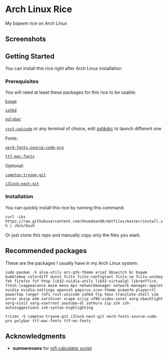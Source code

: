 # Arch Linux Rice

My bspwm rice on Arch Linux

## Screenshots

## Getting Started

You can install this rice right after Arch Linux installation

### Prerequisites

You will need at least these packages for this rice to be usable:

[`bspwm`](https://www.archlinux.org/packages/community/x86_64/bspwm/)

[`sxhkd`](https://www.archlinux.org/packages/community/x86_64/sxhkd/)

[`polybar`](https://aur.archlinux.org/packages/polybar/)

[`rxvt-unicode`](https://www.archlinux.org/packages/community/x86_64/rxvt-unicode/) or any terminal of choice, edit [sxhkdrc](.config/sxhkd/sxhkdrc) to launch different one

Fonts:

[`nerd-fonts-source-code-pro`](https://aur.archlinux.org/packages/nerd-fonts-source-code-pro/)

[`ttf-mac-fonts`](https://aur.archlinux.org/packages/ttf-mac-fonts/)

Optional:

[`compton-tryone-git`](https://aur.archlinux.org/packages/compton-tryone-git/)

[`i3lock-next-git`](https://aur.archlinux.org/packages/i3lock-next-git/)

### Installation

You can quickly install this rice by running this command:

`curl -Lks https://raw.githubusercontent.com/khuedoan98/dotfiles/master/install.sh | /bin/bash`

Or just clone this repo and manually copy only the files you want.

## Recommended packages

These are the packages I usually have in my Arch Linux system:

`sudo pacman -S alsa-utils arc-gtk-theme aria2 bbswitch bc bspwm bumblebee colordiff dunst fcitx fcitx-configtool fcitx-im fcitx-unikey feh firefox fzf htop lib32-nvidia-utils lib32-virtualgl libreoffice-fresh lxappearance maim mesa mpv networkmanager network-manager-applet nvidia nvidia-settings openssh papirus-icon-theme pcmanfm playerctl powertop ranger rofi rxvt-unicode sxhkd tlp tmux translate-shell vim unrar unzip w3m xarchiver xcape xclip xf86-video-intel xorg-xbacklight xorg-xinit xorg-xsetroot youtube-dl zathura zip zsh zsh-autosuggestions zsh-syntax-highlighting`

`trizen -S compton-tryone-git i3lock-next-git nerd-fonts-source-code-pro polybar ttf-mac-fonts ttf-ms-fonts`

## Acknowledgments

- **sumnerevans** for [rofi calculator script](https://github.com/sumnerevans/menu-calc)

